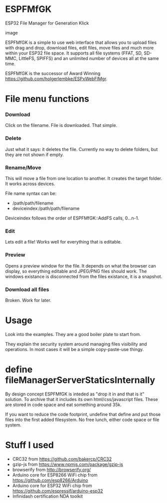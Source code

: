 # ESPFMfGK

ESP32 File Manager for Generation Klick

image

ESPFMfGK is a simple to use web interface that allows you to upload files with drag and drop, download files, edit files, move files and much more within your ESP32 file space. It supports all file systems (FFAT, SD, SD-MMC, LittleFS, SPIFFS) and an unlimited number of devices all at the same time. 

ESPFMfGK is the successor of Award Winning https://github.com/holgerlembke/ESPxWebFlMgr.

# File menu functions

### Download

Click on the filename. File is downloaded. That simple.

### Delete

Just what it says: it deletes the file. Currently no way to delete folders, but they are not shown if empty.

### Rename/Move

This will move a file from one location to another. It creates the target folder. It works across devices.

File name syntax can be: 

* /path/path/filename 
* deviceindex:/path/path/filename

Deviceindex follows the order of ESPFMfGK::AddFS calls, 0...n-1.

### Edit

Lets edit a file! Works well for everything that is editable.

### Preview

Opens a preview window for the file. It depends on what the browser can display, so everything editable and JPEG/PNG files should work. The windows existance is disconnected from the files existance, it is a snapshot.

### Download all files

Broken. Work for later.

# Usage

Look into the examples. They are a good boiler plate to start from.

They explain the security system around managing files visibility and operations. In most cases it will be a simple copy-paste-use thingy. 

# define fileManagerServerStaticsInternally

By design concept ESPFMfGK is inteded as "drop it in and that is it" solution. To archive that it includes its
own
html/css/javascript files. These are stored in code space and eat something around 35k.

If you want to reduce the code footprint, undefine that define and put those files into the first added filesystem. No free lunch, either code space or file system.


# Stuff I used

* CRC32 from https://github.com/bakercp/CRC32
* gzip-js from https://www.npmjs.com/package/gzip-js
* browserify from http://browserify.org/
* Arduino core for ESP8266 WiFi chip from https://github.com/esp8266/Arduino
* Arduino core for ESP32 WiFi chip from https://github.com/espressif/arduino-esp32
* Infinidash certification NDA toolkit
